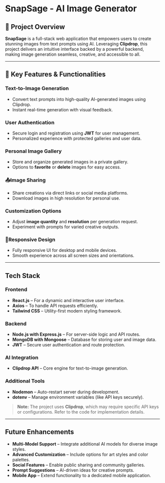 #  SnapSage - AI Image Generator

## 📌 Project Overview

**SnapSage** is a full-stack web application that empowers users to create stunning images from text prompts using AI. Leveraging **Clipdrop**, this project delivers an intuitive interface backed by a powerful backend, making image generation seamless, creative, and accessible to all.

---

## 🎯 Key Features & Functionalities

###  Text-to-Image Generation
- Convert text prompts into high-quality AI-generated images using Clipdrop.
- Instant real-time generation with visual feedback.

###  User Authentication
- Secure login and registration using **JWT** for user management.
- Personalized experience with protected galleries and user data.

###  Personal Image Gallery
- Store and organize generated images in a private gallery.
- Options to **favorite** or **delete** images for easy access.

### 📤Image Sharing
- Share creations via direct links or social media platforms.
- Download images in high resolution for personal use.

###  Customization Options
- Adjust **image quantity** and **resolution** per generation request.
- Experiment with prompts for varied creative outputs.

### 📱Responsive Design
- Fully responsive UI for desktop and mobile devices.
- Smooth experience across all screen sizes and orientations.

---

##  Tech Stack

###  Frontend
- **React.js** – For a dynamic and interactive user interface.
- **Axios** – To handle API requests efficiently.
- **Tailwind CSS** – Utility-first modern styling framework.

### Backend
- **Node.js with Express.js** – For server-side logic and API routes.
- **MongoDB with Mongoose** – Database for storing user and image data.
- **JWT** – Secure user authentication and route protection.

### AI Integration
- **Clipdrop API** – Core engine for text-to-image generation.

###  Additional Tools
- **Nodemon** – Auto-restart server during development.
- **dotenv** – Manage environment variables (like API keys securely).

> **Note:** The project uses **Clipdrop**, which may require specific API keys or configurations. Refer to the code for implementation details.

---

##  Future Enhancements

-  **Multi-Model Support** – Integrate additional AI models for diverse image styles.
-  **Advanced Customization** – Include options for art styles and color palettes.
-  **Social Features** – Enable public sharing and community galleries.
-  **Prompt Suggestions** – AI-driven ideas for creative prompts.
-  **Mobile App** – Extend functionality to a dedicated mobile application.

